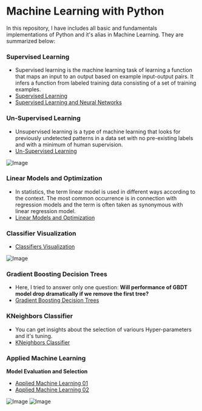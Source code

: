# **Machine Learning with Python**

In this repository, I have includes all basic and fundamentals implementations of Python and it's alias in Machine Learning. They are summarized below:

### **Supervised Learning**
- Supervised learning is the machine learning task of learning a function that maps an input to an output based on example input-output pairs. It infers a function from labeled training data consisting of a set of training examples.
- [Supervised Learning](https://github.com/ThinamXx/Machine-Learning-with-Python/blob/master/Supervised%20MachineLearning.ipynb)
- [Supervised Learning and Neural Networks](https://github.com/ThinamXx/Machine-Learning-with-Python/blob/master/SupervisedLearning%20and%20NeuralNets.ipynb)

### **Un-Supervised Learning**
- Unsupervised learning is a type of machine learning that looks for previously undetected patterns in a data set with no pre-existing labels and with a minimum of human supervision.
- [Un-Supervised Learning](https://github.com/ThinamXx/Machine-Learning-with-Python/blob/master/Unsupervised%20Learning.ipynb)

![Image](https://res.cloudinary.com/dge89aqpc/image/upload/v1596286128/Can_gjrqkn.png)

### **Linear Models and Optimization**
- In statistics, the term linear model is used in different ways according to the context. The most common occurrence is in connection with regression models and the term is often taken as synonymous with linear regression model.
- [Linear Models and Optimization](https://github.com/ThinamXx/Machine-Learning-with-Python/blob/master/Linear%20Models%20and%20Optimization/Linear%20Models%20and%20Optimization%2001.ipynb)

### **Classifier Visualization**
- [Classifiers Visualization](https://github.com/ThinamXx/Machine-Learning-with-Python/blob/master/ClassifierVisualization.ipynb)

![Image](https://res.cloudinary.com/dge89aqpc/image/upload/v1596283896/Cl_eekveh.png)

### **Gradient Boosting Decision Trees**
- Here, I tried to answer only one question: **Will performance of GBDT model drop dramatically if we remove the first tree?**
- [Gradient Boosting Decision Trees](https://github.com/ThinamXx/Machine-Learning-with-Python/blob/master/Gradient%20Boosting%20Decision%20Tree.ipynb)

### **KNeighbors Classifier**
- You can get insights about the selection of variours Hyper-parameters and it's tuning.
- [KNeighbors Classifier](https://github.com/ThinamXx/Machine-Learning-with-Python/blob/master/KNeighborsClassifier.ipynb)

### **Applied Machine Learning**
**Model Evaluation and Selection**
- [Applied Machine Learning 01](https://github.com/ThinamXx/Machine-Learning-with-Python/blob/master/Model%20Evaluation%20%26%20Selection.ipynb)
- [Applied Machine Learning 02](https://github.com/ThinamXx/Machine-Learning-with-Python/blob/master/Model%20Evaluation%20and%20Selection%2001.ipynb)

![Image](https://res.cloudinary.com/dge89aqpc/image/upload/v1596286454/He_jm1ptf.png)
![Image](https://res.cloudinary.com/dge89aqpc/image/upload/v1596286614/RO_fwju4t.png)
